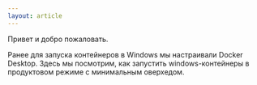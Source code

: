 ```yaml
---
layout: article
---
```


Привет и добро пожаловать. 

Ранее для запуска контейнеров в Windows мы настраивали Docker Desktop. Здесь мы посмотрим, как запустить windows-контейнеры в продуктовом режиме с минимальным оверхедом.
